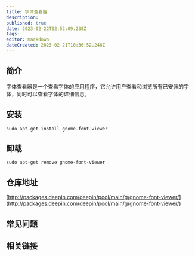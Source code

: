 ```yaml
---
title: 字体查看器
description: 
published: true
date: 2023-02-22T02:52:09.238Z
tags: 
editor: markdown
dateCreated: 2023-02-21T10:36:52.246Z
---
```


## 简介

字体查看器是一个查看字体的应用程序，它允许用户查看和浏览所有已安装的字体，同时可以查看字体的详细信息。

## 安装

`sudo apt-get install gnome-font-viewer`

## 卸载

`sudo apt-get remove gnome-font-viewer`

## 仓库地址

[http://packages.deepin.com/deepin/pool/main/g/gnome-font-viewer/](http://packages.deepin.com/deepin/pool/main/g/gnome-font-viewer/)

## 常见问题

## 相关链接
